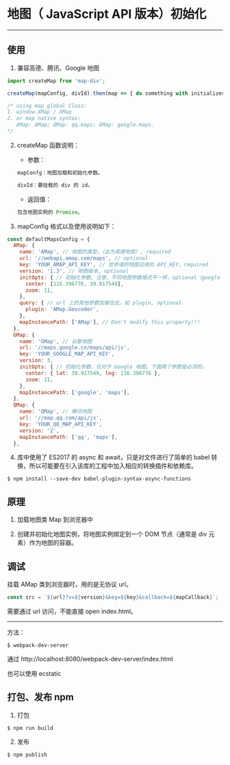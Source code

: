 # 地图（ JavaScript API 版本）初始化
---

## 使用

1. 兼容高德、腾讯、Google 地图

```js
import createMap from 'map-div';

createMap(mapConfig, divId).then(map => { do something with initialized map instance });

/* using map global Class: 
1. window.XMap / XMap
2. or map native syntax:
   AMap: AMap; QMap: qq.maps; GMap: google.maps.
*/
```

2. createMap 函数说明：

    - 参数：
    ```js
    mapConfg：地图加载和初始化参数。

    divId：要挂载的 div 的 id。
    ```

    - 返回值：
    ```js
    包含地图实例的 Promise。
    ```

3. mapConfig 格式以及使用说明如下：
```js
const defaultMapsConfig = {
  AMap: {
    name: 'AMap', // 地图的类型，（此为高德地图）, required
    url: '//webapi.amap.com/maps', // optional
    key: 'YOUR_AMAP_API_KEY', // 您申请的地图应用的 API_KEY，required
    version: '1.3', // 地图版本, optional
    initOpts: { // 初始化参数。注意，不同地图参数格式不一样，optional（google 地图 required）
      center: [116.396776, 39.917549],
      zoom: 11,
    },
    query: { // url 上的其他参数加载在此，如 plugin, optional
      plugin: 'AMap.Geocoder',
    },
    mapInstancePath: ['AMap'], // Don't modify this property!!!
  },
  GMap: {
    name: 'GMap', // 谷歌地图
    url: '//maps.google.cn/maps/api/js',
    key: 'YOUR_GOOGLE_MAP_API_KEY',
    version: 3,
    initOpts: { // 初始化参数，仅对于 Google 地图，下面两个参数是必须的。
      center: { lat: 39.917549, lng: 116.396776 },
      zoom: 11,
    },
    mapInstancePath: ['google', 'maps'],
  },
  QMap: {
    name: 'QMap', // 腾讯地图
    url: '//map.qq.com/api/js',
    key: 'YOUR_QQ_MAP_API_KEY',
    version: '2',
    mapInstancePath: ['qq', 'maps'],
  },
```

4. 库中使用了 ES2017 的 async 和 await，只是对文件进行了简单的 babel 转换，所以可能要在引入该库的工程中加入相应的转换插件和依赖库。

```console
$ npm install --save-dev babel-plugin-syntax-async-functions
```

## 原理

1. 加载地图类 Map 到浏览器中

2. 创建并初始化地图实例，将地图实例绑定到一个 DOM 节点（通常是 div 元素）作为地图的容器。

## 调试 

挂载 AMap 类到浏览器时，用的是无协议 url。

```js
const src = `${url}?v=${version}&key=${key}&callback=${mapCallback}`;
```

需要通过 url 访问，不能直接 open index.html。

---

方法：

```console
$ webpack-dev-server
```

通过 http://localhost:8080/webpack-dev-server/index.html

也可以使用 ecstatic

## 打包、发布 npm

1. 打包

```console
$ npm run build
```

2. 发布

```console
$ npm publish 
```

